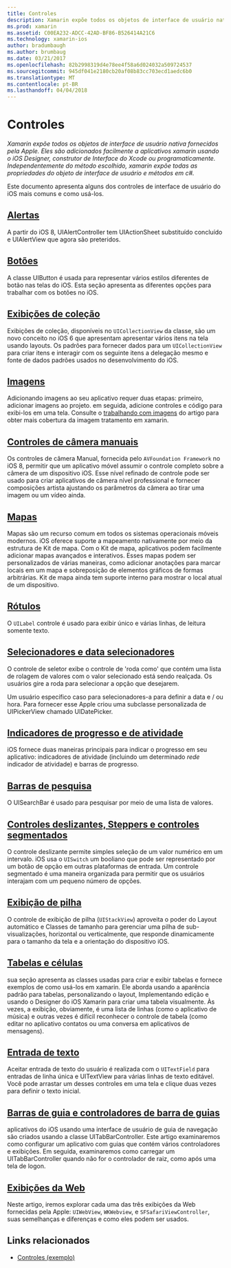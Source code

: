 ```yaml
---
title: Controles
description: Xamarin expõe todos os objetos de interface de usuário nativa fornecidos pela Apple. Eles são adicionados facilmente a aplicativos xamarin usando o iOS Designer, construtor de Interface do Xcode ou programaticamente. Independentemente do método escolhido, xamarin expõe todas as propriedades do objeto de interface de usuário e métodos em c#.
ms.prod: xamarin
ms.assetid: C00EA232-ADCC-42AD-BF86-B526414A21C6
ms.technology: xamarin-ios
author: bradumbaugh
ms.author: brumbaug
ms.date: 03/21/2017
ms.openlocfilehash: 82b2998319d4e78ee4f58a6d024032a509724537
ms.sourcegitcommit: 945df041e2180cb20af08b83cc703ecd1aedc6b0
ms.translationtype: MT
ms.contentlocale: pt-BR
ms.lasthandoff: 04/04/2018
---
```

# <a name="controls"></a>Controles

_Xamarin expõe todos os objetos de interface de usuário nativa fornecidos pela Apple. Eles são adicionados facilmente a aplicativos xamarin usando o iOS Designer, construtor de Interface do Xcode ou programaticamente. Independentemente do método escolhido, xamarin expõe todas as propriedades do objeto de interface de usuário e métodos em c#._

Este documento apresenta alguns dos controles de interface de usuário do iOS mais comuns e como usá-los.

## <a name="alertsalertsmd"></a>[Alertas](alerts.md)

A partir do iOS 8, UIAlertController tem UIActionSheet substituído concluído e UIAlertView que agora são preteridos.

## <a name="buttonsbuttonsmd"></a>[Botões](buttons.md)

A classe UIButton é usada para representar vários estilos diferentes de botão nas telas do iOS. Esta seção apresenta as diferentes opções para trabalhar com os botões no iOS.

## <a name="collection-viewsuicollectionviewmd"></a>[Exibições de coleção](uicollectionview.md)

Exibições de coleção, disponíveis no `UICollectionView` da classe, são um novo conceito no iOS 6 que apresentam apresentar vários itens na tela usando layouts. Os padrões para fornecer dados para um `UICollectionView` para criar itens e interagir com os seguinte itens a delegação mesmo e fonte de dados padrões usados no desenvolvimento do iOS.

## <a name="imagesimagemd"></a>[Imagens](image.md)

Adicionando imagens ao seu aplicativo requer duas etapas: primeiro, adicionar imagens ao projeto. em seguida, adicione controles e código para exibi-los em uma tela. Consulte o [trabalhando com imagens](~/ios/app-fundamentals/images-icons/index.md) do artigo para obter mais cobertura da imagem tratamento em xamarin.

## <a name="manual-camera-controlsintro-to-manual-camera-controlsmd"></a>[Controles de câmera manuais](intro-to-manual-camera-controls.md)

Os controles de câmera Manual, fornecida pelo `AVFoundation Framework` no iOS 8, permitir que um aplicativo móvel assumir o controle completo sobre a câmera de um dispositivo iOS. Esse nível refinado de controle pode ser usado para criar aplicativos de câmera nível professional e fornecer composições artista ajustando os parâmetros da câmera ao tirar uma imagem ou um vídeo ainda.

## <a name="mapsios-mapsindexmd"></a>[Mapas](ios-maps/index.md)

Mapas são um recurso comum em todos os sistemas operacionais móveis modernos. iOS oferece suporte a mapeamento nativamente por meio da estrutura de Kit de mapa. Com o Kit de mapa, aplicativos podem facilmente adicionar mapas avançados e interativos. Esses mapas podem ser personalizados de várias maneiras, como adicionar anotações para marcar locais em um mapa e sobreposição de elementos gráficos de formas arbitrárias. Kit de mapa ainda tem suporte interno para mostrar o local atual de um dispositivo.

## <a name="labelslabelsmd"></a>[Rótulos](labels.md)

O `UILabel` controle é usado para exibir único e várias linhas, de leitura somente texto.

## <a name="pickers-and-date-pickerspickermd"></a>[Selecionadores e data selecionadores](picker.md)

O controle de seletor exibe o controle de 'roda como' que contém uma lista de rolagem de valores com o valor selecionado está sendo realçada. Os usuários gire a roda para selecionar a opção que desejarem.

Um usuário específico caso para selecionadores-a para definir a data e / ou hora. Para fornecer esse Apple criou uma subclasse personalizada de UIPickerView chamado UIDatePicker.

## <a name="progress-and-activity-indicatorsprogress-activity-indicatormd"></a>[Indicadores de progresso e de atividade](progress-activity-indicator.md)

iOS fornece duas maneiras principais para indicar o progresso em seu aplicativo: indicadores de atividade (incluindo um determinado _rede_ indicador de atividade) e barras de progresso.

## <a name="search-barssearchbarmd"></a>[Barras de pesquisa](searchbar.md)

O UISearchBar é usado para pesquisar por meio de uma lista de valores. 

## <a name="sliders-steppers-and-segmented-controlsslider-switch-segmented-controlsmd"></a>[Controles deslizantes, Steppers e controles segmentados](slider-switch-segmented-controls.md)

O controle deslizante permite simples seleção de um valor numérico em um intervalo. iOS usa o `UISwitch` um booliano que pode ser representado por um botão de opção em outras plataformas de entrada. Um controle segmentado é uma maneira organizada para permitir que os usuários interajam com um pequeno número de opções.

## <a name="stack-viewuistackviewmd"></a>[Exibição de pilha](uistackview.md)

O controle de exibição de pilha (`UIStackView`) aproveita o poder do Layout automático e Classes de tamanho para gerenciar uma pilha de sub-visualizações, horizontal ou verticalmente, que responde dinamicamente para o tamanho da tela e a orientação do dispositivo iOS.

## <a name="tables-and-cellstablesindexmd"></a>[Tabelas e células](tables/index.md)

sua seção apresenta as classes usadas para criar e exibir tabelas e fornece exemplos de como usá-los em xamarin. Ele aborda usando a aparência padrão para tabelas, personalizando o layout, Implementando edição e usando o Designer do iOS Xamarin para criar uma tabela visualmente. Às vezes, a exibição, obviamente, é uma lista de linhas (como o aplicativo de música) e outras vezes é difícil reconhecer o controle de tabela (como editar no aplicativo contatos ou uma conversa em aplicativos de mensagens).

## <a name="text-inputtext-inputmd"></a>[Entrada de texto](text-input.md)

Aceitar entrada de texto do usuário é realizada com o `UITextField` para entradas de linha única e UITextView para várias linhas de texto editável. Você pode arrastar um desses controles em uma tela e clique duas vezes para definir o texto inicial.

## <a name="tab-bars-and-tab-bar-controllerscreating-tabbed-applicationsmd"></a>[Barras de guia e controladores de barra de guias](creating-tabbed-applications.md)

aplicativos do iOS usando uma interface de usuário de guia de navegação são criados usando a classe UITabBarController. Este artigo examinaremos como configurar um aplicativo com guias que contém vários controladores e exibições. Em seguida, examinaremos como carregar um UITabBarController quando não for o controlador de raiz, como após uma tela de logon.

## <a name="web-viewsuiwebviewmd"></a>[Exibições da Web](uiwebview.md)

Neste artigo, iremos explorar cada uma das três exibições da Web fornecidas pela Apple: `UIWebView`, `WKWebview`, e `SFSafariViewController`, suas semelhanças e diferenças e como eles podem ser usados.

## <a name="related-links"></a>Links relacionados

- [Controles (exemplo)](https://developer.xamarin.com/samples/Controls/)
